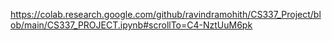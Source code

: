 https://colab.research.google.com/github/ravindramohith/CS337_Project/blob/main/CS337_PROJECT.ipynb#scrollTo=C4-NztUuM6pk
